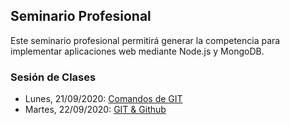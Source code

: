 ## Seminario Profesional

Este seminario profesional permitirá generar la competencia para implementar aplicaciones web mediante Node.js y MongoDB.

### Sesión de Clases

- Lunes, 21/09/2020: [Comandos de GIT](https://cedia.zoom.us/rec/share/MVu8d-4C8mhumj24u2iVukuI-1rVVpWPLs4ymk2FVdIe_zjOssPL2XZBzb_iv5kC.UmjJKrQCxCj61P66)
- Martes, 22/09/2020: [GIT & Github]()
